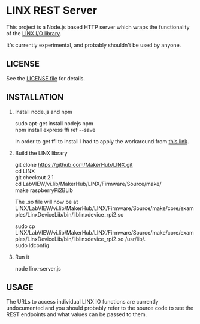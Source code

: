 # LINX REST Server

This project is a Node.js based HTTP server which wraps the functionality of the [LINX I/O library](https://github.com/MakerHub/LINX).

It's currently experimental, and probably shouldn't be used by anyone.

## LICENSE

See the [LICENSE file](../master/LICENSE) for details.

## INSTALLATION

1. Install node.js and npm

   sudo apt-get install nodejs npm  
   npm install express ffi ref --save

   In order to get ffi to install I had to apply the workaround from [this link](https://github.com/fivdi/onoff/wiki/Node.js-v0.10.29-and-native-addons-on-the-Raspberry-Pi).

2. Build the LINX library

   git clone https://github.com/MakerHub/LINX.git  
   cd LINX  
   git checkout 2.1  
   cd LabVIEW/vi.lib/MakerHub/LINX/Firmware/Source/make/  
   make raspberryPi2BLib

   The .so file will now be at LINX/LabVIEW/vi.lib/MakerHub/LINX/Firmware/Source/make/core/examples/LinxDeviceLib/bin/liblinxdevice_rpi2.so

   sudo cp LINX/LabVIEW/vi.lib/MakerHub/LINX/Firmware/Source/make/core/examples/LinxDeviceLib/bin/liblinxdevice_rpi2.so /usr/lib/.  
   sudo ldconfig

3. Run it

   node linx-server.js

## USAGE

The URLs to access individual LINX IO functions are currently undocumented and you should probably refer to the source code to see the REST endpoints and what values can be passed to them.

